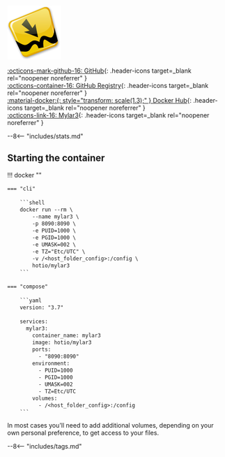 <div class="image-logo"><img src="/img/image-logos/mylar3.png" alt="logo"></div>

[:octicons-mark-github-16: GitHub](https://github.com/hotio/mylar3){: .header-icons target=_blank rel="noopener noreferrer" }  
[:octicons-container-16: GitHub Registry](https://github.com/orgs/hotio/packages/container/package/mylar3){: .header-icons target=_blank rel="noopener noreferrer" }  
[:material-docker:{: style="transform: scale(1.3);" } Docker Hub](https://hub.docker.com/r/hotio/mylar3){: .header-icons target=_blank rel="noopener noreferrer" }  
[:octicons-link-16: Mylar3](https://github.com/mylar3/mylar3){: .header-icons target=_blank rel="noopener noreferrer" }  

--8<-- "includes/stats.md"

## Starting the container

!!! docker ""

    === "cli"

        ```shell
        docker run --rm \
            --name mylar3 \
            -p 8090:8090 \
            -e PUID=1000 \
            -e PGID=1000 \
            -e UMASK=002 \
            -e TZ="Etc/UTC" \
            -v /<host_folder_config>:/config \
            hotio/mylar3
        ```

    === "compose"

        ```yaml
        version: "3.7"

        services:
          mylar3:
            container_name: mylar3
            image: hotio/mylar3
            ports:
              - "8090:8090"
            environment:
              - PUID=1000
              - PGID=1000
              - UMASK=002
              - TZ=Etc/UTC
            volumes:
              - /<host_folder_config>:/config
        ```

In most cases you'll need to add additional volumes, depending on your own personal preference, to get access to your files.

--8<-- "includes/tags.md"
